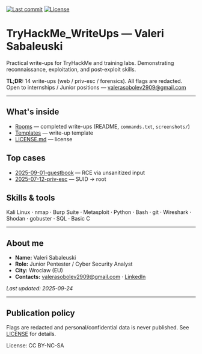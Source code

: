 [![Last commit](https://img.shields.io/github/last-commit/USERNAME/THM-Writeups)](https://github.com/USERNAME/THM-Writeups/commits/main)
[![License](https://img.shields.io/badge/license-CC%20BY--NC--SA-blue)](LICENSE.md)

# TryHackMe_WriteUps — Valeri Sabaleuski
Practical write-ups for TryHackMe and training labs. Demonstrating reconnaissance, exploitation, and post-exploit skills.

**TL;DR:** 14 write-ups (web / priv-esc / forensics). All flags are redacted. Open to internships / Junior positions — [valerasobolev2909@gmail.com](mailto:valerasobolev2909@gmail.com)

---

## What's inside
- [Rooms](rooms/) — completed write-ups (README, `commands.txt`, `screenshots/`)  
- [Templates](templates/) — write-up template  
- [LICENSE.md](LICENSE.md) — license

## Top cases
- [2025-09-01-guestbook](rooms/2025-09-01-guestbook/) — RCE via unsanitized input  
- [2025-07-12-priv-esc](rooms/2025-07-12-priv-esc/) — SUID → root

## Skills & tools
Kali Linux · nmap · Burp Suite · Metasploit · Python · Bash · git · Wireshark · Shodan · gobuster · SQL · Basic C

---

## About me
- **Name:** Valeri Sabaleuski  
- **Role:** Junior Pentester / Cyber Security Analyst  
- **City:** Wroclaw (EU)  
- **Contacts:** [valerasobolev2909@gmail.com](mailto:valerasobolev2909@gmail.com) · [LinkedIn](https://www.linkedin.com/in/valeri-sabaleuski-310534315)

_Last updated: 2025-09-24_

---

## Publication policy
Flags are redacted and personal/confidential data is never published. See [LICENSE](LICENSE.md) for details.

License: CC BY-NC-SA
